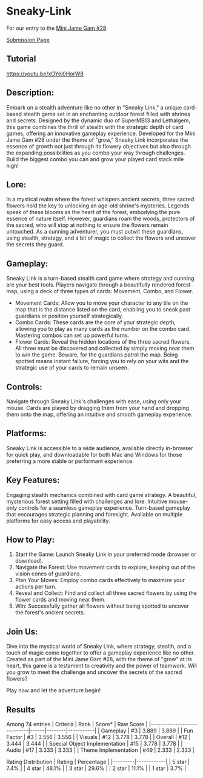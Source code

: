 # Sneaky-Link
For our entry to the [Mini Jame Gam #28 ](https://itch.io/jam/mini-jame-gam-28)

[Submission Page](https://itch.io/jam/mini-jame-gam-28/rate/2590902)

## Tutorial
https://youtu.be/xOYei0HorW8

## Description:
Embark on a stealth adventure like no other in "Sneaky Link," a unique card-based stealth game set in an enchanting outdoor forest filled with shrines and secrets. Designed by the dynamic duo of SuperMB13 and Lethalgem, this game combines the thrill of stealth with the strategic depth of card games, offering an innovative gameplay experience. Developed for the Mini Jame Gam #28 under the theme of "grow," Sneaky Link incorporates the essence of growth not just through its flowery objectives but also through the expanding possibilities as you combo your way through challenges. Build the biggest combo you can and grow your played card stack mile high!

## Lore:
In a mystical realm where the forest whispers ancient secrets, three sacred flowers hold the key to unlocking an age-old shrine's mysteries. Legends speak of these blooms as the heart of the forest, embodying the pure essence of nature itself. However, guardians roam the woods, protectors of the sacred, who will stop at nothing to ensure the flowers remain untouched. As a cunning adventurer, you must outwit these guardians, using stealth, strategy, and a bit of magic to collect the flowers and uncover the secrets they guard.

## Gameplay:
Sneaky Link is a turn-based stealth card game where strategy and cunning are your best tools. Players navigate through a beautifully rendered forest map, using a deck of three types of cards: Movement, Combo, and Flower.

* Movement Cards: Allow you to move your character to any tile on the map that is the distance listed on the card, enabling you to sneak past guardians or position yourself strategically.
* Combo Cards: These cards are the core of your strategic depth, allowing you to play as many cards as the number on the combo card. Mastering combos can set up powerful turns.
* Flower Cards: Reveal the hidden locations of the three sacred flowers. All three must be discovered and collected by simply moving near them to win the game.
Beware, for the guardians patrol the map. Being spotted means instant failure, forcing you to rely on your wits and the strategic use of your cards to remain unseen.

## Controls:
Navigate through Sneaky Link's challenges with ease, using only your mouse. Cards are played by dragging them from your hand and dropping them onto the map, offering an intuitive and smooth gameplay experience.

## Platforms:
Sneaky Link is accessible to a wide audience, available directly in-browser for quick play, and downloadable for both Mac and Windows for those preferring a more stable or performant experience.

## Key Features:
Engaging stealth mechanics combined with card game strategy.
A beautiful, mysterious forest setting filled with challenges and lore.
Intuitive mouse-only controls for a seamless gameplay experience.
Turn-based gameplay that encourages strategic planning and foresight.
Available on multiple platforms for easy access and playability.

## How to Play:
1. Start the Game: Launch Sneaky Link in your preferred mode (browser or download).
2. Navigate the Forest: Use movement cards to explore, keeping out of the vision cones of guardians.
3. Plan Your Moves: Employ combo cards effectively to maximize your actions per turn.
4. Reveal and Collect: Find and collect all three sacred flowers by using the flower cards and moving near them.
5. Win: Successfully gather all flowers without being spotted to uncover the forest's ancient secrets.

## Join Us:
Dive into the mystical world of Sneaky Link, where strategy, stealth, and a touch of magic come together to offer a gameplay experience like no other. Created as part of the Mini Jame Gam #28, with the theme of "grow" at its heart, this game is a testament to creativity and the power of teamwork. Will you grow to meet the challenge and uncover the secrets of the sacred flowers?

Play now and let the adventure begin!

## Results
Among 74 entries
| Criteria                   | Rank | Score* | Raw Score |
|----------------------------|------|--------|-----------|
| Gameplay                   | #3   | 3.889  | 3.889     |
| Fun Factor                 | #3   | 3.556  | 3.556     |
| Visuals                    | #12  | 3.778  | 3.778     |
| Overall                    | #12  | 3.444  | 3.444     |
| Special Object Implementation | #15 | 3.778  | 3.778     |
| Audio                      | #17  | 3.333  | 3.333     |
| Theme Implementation       | #49  | 2.333  | 2.333     |

Rating Distribution
| Rating  | Percentage |
|---------|------------|
| 5 star  | 7.4%       |
| 4 star  | 48.1%      |
| 3 star  | 29.6%      |
| 2 star  | 11.1%      |
| 1 star  | 3.7%       |
